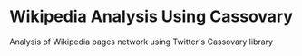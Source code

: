 Wikipedia Analysis Using Cassovary
===============================

Analysis of Wikipedia pages network using Twitter's Cassovary library
